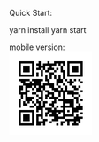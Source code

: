 Quick Start:

yarn install
yarn start

mobile version: <br>
<a href="http://react-ios-ui-kit.herokuapp.com/">
<img alt="mobile qr code" src="README/qr.png" width="150" height="150">
</a>
